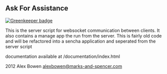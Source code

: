 Ask For Assistance
------------------

[![Greenkeeper badge](https://badges.greenkeeper.io/alexbowen/WSServer.svg)](https://greenkeeper.io/)

This is the server script for websocket communication between clients. It also contains a manage app the run from the server. This is fairly old code and will be refactored into a sencha application and seperated from the server script

documentation available at /documentation/index.html

2012 Alex Bowen alexbowen@marks-and-spencer.com